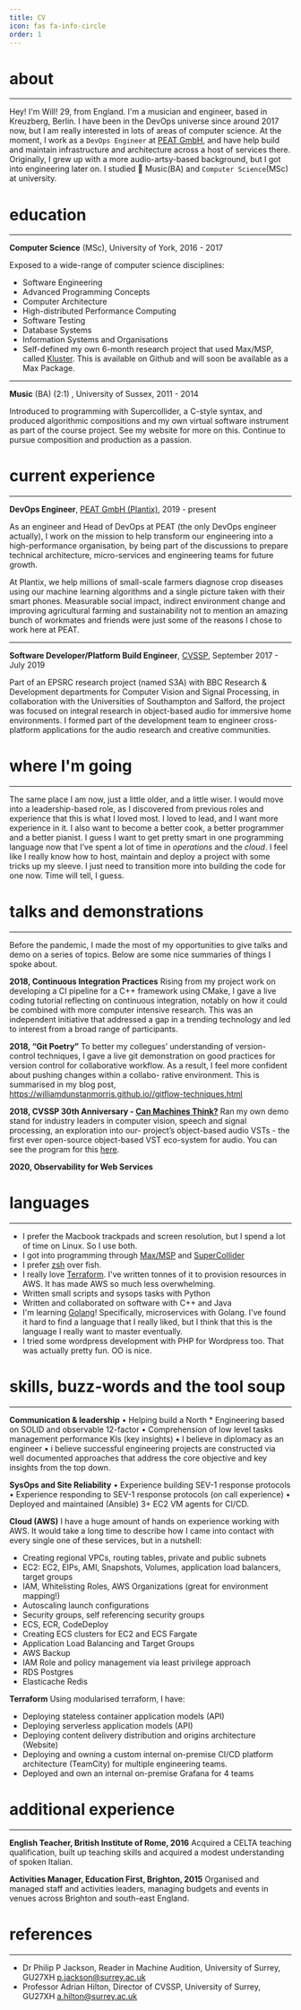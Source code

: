 ```yaml
---
title: CV
icon: fas fa-info-circle
order: 1
---
```


# about

---

Hey! I'm Will! 29, from England. I'm a musician and engineer, based in Kreuzberg, Berlin. I have been in the DevOps universe since around 2017 now, but I am really interested in lots of areas of computer science. At the moment, I work as a `DevOps Engineer` at [PEAT GmbH](https://plantix.net/en/), and have help build and maintain infrastructure and architecture across a host of services there. Originally, I grew up with a more audio-artsy-based background, but I got into engineering later on. I studied 🎹 Music(BA) and `Computer Science`(MSc) at university. 

# education

---

**Computer Science** (MSc), University of York, 2016 - 2017

Exposed to a wide-range of computer science disciplines:
* Software Engineering
* Advanced Programming Concepts
* Computer Architecture
* High-distributed Performance Computing
* Software Testing
* Database Systems
* Information Systems and Organisations
* Self-defined my own 6-month research project that used Max/MSP, called [Kluster](https://github.com/williamdunstanmorris/kluster). This is available on Github and will soon be available as a Max Package.

---

**Music** (BA) (2:1) , University of Sussex, 2011 - 2014

Introduced to programming with Supercollider, a C-style syntax, and produced algorithmic compositions and my own virtual software instrument as part of the course project. See my website for more on this. Continue to pursue composition and production as a passion.


# current experience

---

**DevOps Engineer**, [PEAT GmbH (Plantix)](plantix.net/), 2019 - present

As an engineer and Head of DevOps at PEAT (the only DevOps engineer actually), I work on the mission to help transform our engineering into a high-performance organisation, by being part of the discussions to prepare technical architecture, micro-services and engineering teams for future growth.

At Plantix, we help millions of small-scale farmers diagnose crop diseases using our machine learning algorithms and a single picture taken with their smart phones. Measurable social impact, indirect environment change and improving agricultural farming and sustainability not to mention an amazing bunch of workmates and friends were just some of the reasons I chose to work here at PEAT. 

---

**Software Developer/Platform Build Engineer**, [CVSSP](https://www.surrey.ac.uk/centre-vision-speech-signal-processing), September 2017 - July 2019

Part of an EPSRC research project (named S3A) with BBC Research & Development departments for Computer Vision and Signal Processing, in collaboration with the Universities of Southampton and Salford, the project was focused on integral research in object-based audio for immersive home environments. I formed part of the development team to engineer cross-platform applications for the audio research and creative communities.

# where I'm going

---

The same place I am now, just a little older, and a little wiser. I would move into a leadership-based  role, as I discovered from previous roles and experience that this is what I loved most. I loved to lead, and I want more experience in it. I also want to become a better cook, a better programmer and a better pianist. I guess I want to get pretty smart in one programming language now that I’ve spent a lot of time in *operations* and the *cloud*. I feel like I really know how to host, maintain and deploy a project with some tricks up my sleeve. I just need to transition more into building the code for one now. Time will tell, I guess.

# talks and demonstrations

---

Before the pandemic, I made the most of my opportunities to give talks and demo on a series of topics. Below are some nice summaries of things I spoke about. 

**2018, Continuous Integration Practices**
Rising from my project work on developing a CI pipeline for a C++ framework using CMake, I gave a
live coding tutorial reflecting on continuous integration, notably on how it could be combined with
more computer intensive research. This was an independent initiative that addressed a gap in a
trending technology and led to interest from a broad range of participants.

**2018, “Git Poetry”**
To better my collegues’ understanding of version-control techniques, I gave a live git demonstration
on good practices for version control for collaborative workflow. As a result, I feel more confident
about pushing changes within a collabo- rative environment. This is summarised in my blog post,
https://williamdunstanmorris.github.io//gitflow-techniques.html

**2018, CVSSP 30th Anniversary - [Can Machines Think?](https://www.surrey.ac.uk/centre-vision-speech-signal-processing/about/30th-anniversary)** Ran my own demo stand for industry leaders in computer vision, speech and signal processing, an exploration into our- project’s object-based audio VSTs - the first ever open-source object-based VST eco-system for audio. You can see the program for this [here](https://indd.adobe.com/view/12e222f7-79ab-4921-9c15-6ac26cbd267d). 

**2020, Observability for Web Services**

# languages

---

* I prefer the Macbook trackpads and screen resolution, but I spend a lot of time on Linux. So I use both.
* I got into programming through [Max/MSP](https://cycling74.com/products/max) and [SuperCollider](https://supercollider.github.io/)
* I prefer [zsh](https://ohmyz.sh/) over fish.
* I really love [Terraform](https://www.terraform.io/). I've written tonnes of it to provision resources in AWS. It has made AWS so much less overwhelming.
* Written small scripts and sysops tasks with Python
* Written and collaborated on software with C++ and Java
* I'm learning [Golang](https://go.dev/)! Specifically, microservices with Golang. I've found it hard to find a language that I really liked, but I think that this is the language I really want to master eventually.
* I tried some wordpress development with PHP for Wordpress too. That was actually pretty fun. OO is nice.  


# skills, buzz-words and the tool soup

------

**Communication & leadership**
• Helping build a North * Engineering based on SOLID and observable 12-factor
• Comprehension of low level tasks management performance KIs (key insights)
• I believe in diplomacy as an engineer
• i believe successful engineering projects are constructed via well documented approaches that address the core objective and key insights from the top down.

**SysOps and Site Reliability**
• Experience building SEV-1 response protocols
• Experience responding to SEV-1 response protocols (on call experience)
• Deployed and maintained (Ansible) 3+ EC2 VM agents for CI/CD.

**Cloud (AWS)**
I have a huge amount of hands on experience working with AWS. It would take a long time to describe how I came into contact with every single one of these services, but in a nutshell:

* Creating regional VPCs, routing tables, private and public subnets
* EC2: EC2, EIPs, AMI, Snapshots, Volumes, application load balancers, target groups
* IAM, Whitelisting Roles, AWS Organizations (great for environment mapping!) 
* Autoscaling launch configurations
* Security groups, self referencing security groups
* ECS, ECR, CodeDeploy
* Creating ECS clusters for EC2 and ECS Fargate
* Application Load Balancing and Target Groups
* AWS Backup
* IAM Role and policy management via least privilege approach
* RDS Postgres
* Elasticache Redis

**Terraform**
Using modularised terraform, I have:
* Deploying stateless container application models (API)
* Deploying serverless application models (API)
* Deploying content delivery distribution and origins architecture (Website)
* Deploying and owning a custom internal on-premise CI/CD platform architecture (TeamCity) for multiple engineering teams.
* Deployed and own an internal on-premise Grafana for 4 teams


# additional experience

---

**English Teacher, British Institute of Rome, 2016**
Acquired a CELTA teaching qualification, built up teaching skills and acquired a modest
understanding of spoken Italian.

**Activities Manager, Education First, Brighton, 2015**
Organised and managed staff and activities leaders, managing budgets and events in venues across
Brighton and south-east England.

# references

---

* Dr Philip P Jackson, Reader in Machine Audition, University of Surrey, GU27XH
p.jackson@surrey.ac.uk 
* Professor Adrian Hilton, Director of CVSSP, University of Surrey, GU27XH
a.hilton@surrey.ac.uk

